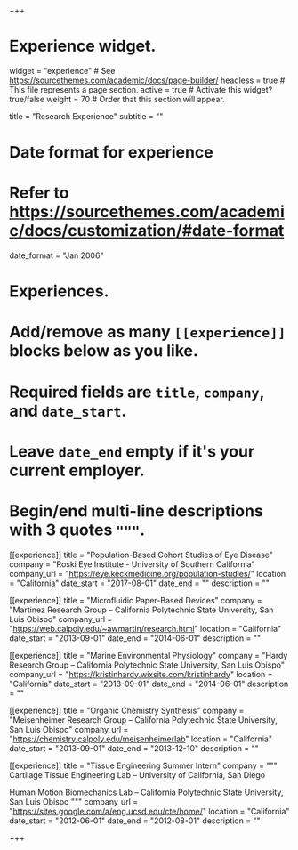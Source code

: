 +++
# Experience widget.
widget = "experience"  # See https://sourcethemes.com/academic/docs/page-builder/
headless = true  # This file represents a page section.
active = true  # Activate this widget? true/false
weight = 70  # Order that this section will appear.

title = "Research Experience"
subtitle = ""

# Date format for experience
#   Refer to https://sourcethemes.com/academic/docs/customization/#date-format
date_format = "Jan 2006"

# Experiences.
#   Add/remove as many `[[experience]]` blocks below as you like.
#   Required fields are `title`, `company`, and `date_start`.
#   Leave `date_end` empty if it's your current employer.
#   Begin/end multi-line descriptions with 3 quotes `"""`.
[[experience]]
  title = "Population-Based Cohort Studies of Eye Disease"
  company = "Roski Eye Institute - University of Southern California"
  company_url = "https://eye.keckmedicine.org/population-studies/"
  location = "California"
  date_start = "2017-08-01"
  date_end = ""
  description = ""

[[experience]]
  title = "Microfluidic Paper-Based Devices"
  company = "Martinez Research Group – California Polytechnic State University, San Luis Obispo"
  company_url = "https://web.calpoly.edu/~awmartin/research.html"
  location = "California"
  date_start = "2013-09-01"
  date_end = "2014-06-01"
  description = ""

[[experience]]
  title = "Marine Environmental Physiology"
  company = "Hardy Research Group – California Polytechnic State University, San Luis Obispo"
  company_url = "https://kristinhardy.wixsite.com/kristinhardy"
  location = "California"
  date_start = "2013-09-01"
  date_end = "2014-06-01"
  description = ""

[[experience]]
  title = "Organic Chemistry Synthesis"
  company = "Meisenheimer Research Group – California Polytechnic State University, San Luis Obispo"
  company_url = "https://chemistry.calpoly.edu/meisenheimerlab"
  location = "California"
  date_start = "2013-09-01"
  date_end = "2013-12-10"
  description = ""

[[experience]]
  title = "Tissue Engineering Summer Intern"
  company = """
  Cartilage Tissue Engineering Lab – University of California, San Diego
  
  Human Motion Biomechanics Lab – California Polytechnic State University, San Luis Obispo
  """
  company_url = "https://sites.google.com/a/eng.ucsd.edu/cte/home/"
  location = "California"
  date_start = "2012-06-01"
  date_end = "2012-08-01"
  description = ""

+++
